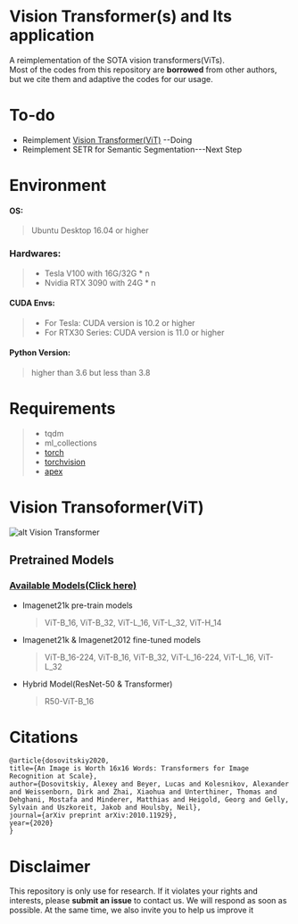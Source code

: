 # Vision Transformer(s) and Its application
A reimplementation of the SOTA vision transformers(ViTs).\
Most of the codes from this repository are **borrowed** from other authors, but we cite them and adaptive the codes for our usage.
# To-do
* Reimplement [Vision Transformer(ViT)](https://github.com/jeonsworld/ViT-pytorch) --Doing
* Reimplement SETR for Semantic Segmentation---Next Step
# Environment
#### OS: 
> Ubuntu Desktop 16.04 or higher
### Hardwares:  
> * Tesla V100 with 16G/32G * n
> * Nvidia RTX 3090 with 24G * n
#### CUDA Envs:
> - For Tesla:  CUDA version is 10.2 or higher
> - For RTX30 Series: CUDA version is 11.0 or higher
#### Python Version:
> higher than 3.6 but less than 3.8
# Requirements
> * tqdm
> * ml_collections
> * [torch](https://pytorch.org)
> * [torchvision](https://pytorch.org)
> * [apex](https://github.com/NVIDIA/apex)

# Vision Transoformer(ViT)
![alt Vision Transformer](figures/vit.gif)
## Pretrained Models
### [Available Models(Click here)](https://console.cloud.google.com/storage/vit_models/)
* Imagenet21k pre-train models
    > ViT-B_16, ViT-B_32, ViT-L_16, ViT-L_32, ViT-H_14
* Imagenet21k & Imagenet2012 fine-tuned models
    > ViT-B_16-224, ViT-B_16, ViT-B_32, ViT-L_16-224, ViT-L_16, ViT-L_32
* Hybrid Model(ResNet-50 & Transformer)
    > R50-ViT-B_16
# Citations
    @article{dosovitskiy2020,
    title={An Image is Worth 16x16 Words: Transformers for Image Recognition at Scale},
    author={Dosovitskiy, Alexey and Beyer, Lucas and Kolesnikov, Alexander and Weissenborn, Dirk and Zhai, Xiaohua and Unterthiner, Thomas and  Dehghani, Mostafa and Minderer, Matthias and Heigold, Georg and Gelly, Sylvain and Uszkoreit, Jakob and Houlsby, Neil},
    journal={arXiv preprint arXiv:2010.11929},
    year={2020}
    }
# Disclaimer
This repository is only use for research. If it violates your rights and interests, please **submit an issue** to contact us. We will respond as soon as possible. At the same time, we also invite you to help us improve it